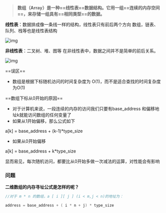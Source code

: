 > **数组（Array）是一种==线性表==数据结构。它用一组==连续的内存空间==，来存储一组具有==相同类型==的数据。**

**线性表**：数据排成像一条线一样的结构，线性表只有前后两个方向 数组，链表、队列、栈等也是线性表结构

![img](http://www.maymfx.cn/pic/1615186042192-2c11bed5-523f-4551-9a81-3f7b003eef00.jpeg)

**非线性表**：二叉树、堆、图等 在非线性表中，数据之间并不是简单的前后关系。

![img](http://www.maymfx.cn/pic/1615186042189-81f37126-4c79-41c1-9933-bcbc3094a42d.jpeg)

==误区==

- 数组是根据下标随机访问的时间复杂度为 O(1)，而不是适合查找的时间复杂度为O(1)

==数组下标从0开始的原因==

- 对于计算机来说，一段连续的内存的访问我们只要有base_address 和偏移地址k就能访问数组的任何变量了
- 如果从1开始偏移，那么公式如下

a[k] = base_address + (k-1)*type_size

- 如果从0开始偏移

a[k] = base_address + k*type_size

显而易见，每次随机访问，都要比从0开始多做一次减法的运算，对性能会有影响

### 问题

**二维数组的内存寻址公式是怎样的呢？**

``` java
//对于 m * n 的数组，a [ i ][ j ] (i < m,j < n)的地址为：

address = base_address + ( i * n + j) * type_size

```







































